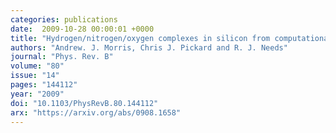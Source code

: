 ```yaml
---
categories: publications
date:  2009-10-28 00:00:01 +0000
title: "Hydrogen/nitrogen/oxygen complexes in silicon from computational searches"
authors: "Andrew. J. Morris, Chris J. Pickard and R. J. Needs"
journal: "Phys. Rev. B"
volume: "80"
issue: "14"
pages: "144112"
year: "2009"
doi: "10.1103/PhysRevB.80.144112"
arx: "https://arxiv.org/abs/0908.1658"
---
```

